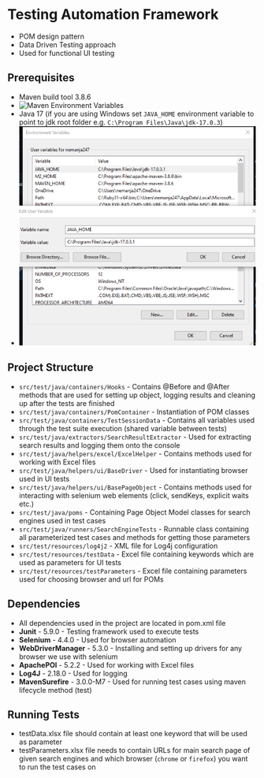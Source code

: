 # Testing Automation Framework
- POM design pattern
- Data Driven Testing approach
- Used for functional UI testing

## Prerequisites
- Maven build tool 3.8.6
- ![Maven Environment Variables]()
- Java 17 (if you are using Windows set `JAVA_HOME` environment variable to point to jdk root folder e.g. `C:\Program Files\Java\jdk-17.0.3`)
- ![Java Environment Variables](https://github.com/NemanjaVlaisavljevic/Automation-Framework/blob/master/java_env_variable.png)

## Project Structure
- `src/test/java/containers/Hooks` - Contains @Before and @After methods that are used for setting up object, logging results and cleaning up after the tests are finished
- `src/test/java/containers/PomContainer` - Instantiation of POM classes
- `src/test/java/containers/TestSessionData` - Contains all variables used through the test suite execution (shared variable between tests)
- `src/test/java/extractors/SearchResultExtractor` - Used for extracting search results and logging them onto the console
- `src/test/java/helpers/excel/ExcelHelper` - Contains methods used for working with Excel files
- `src/test/java/helpers/ui/BaseDriver` - Used for instantiating browser used in UI tests
- `src/test/java/helpers/ui/BasePageObject` - Contains methods used for interacting with selenium web elements (click, sendKeys, explicit waits etc.)
- `src/test/java/poms` - Containing Page Object Model classes for search engines used in test cases
- `src/test/java/runners/SearchEngineTests` - Runnable class containing all parameterized test cases and methods for getting those parameters
- `src/test/resources/log4j2` - XML file for Log4j configuration
- `src/test/resources/testData` - Excel file containing keywords which are used as parameters for UI tests
- `src/test/resources/testParameters` - Excel file containing parameters used for choosing browser and url for POMs

## Dependencies
- All dependencies used in the project are located in pom.xml file
- **Junit** - 5.9.0 - Testing framework used to execute tests
- **Selenium** - 4.4.0 - Used for browser automation
- **WebDriverManager** - 5.3.0 - Installing and setting up drivers for any browser we use with selenium
- **ApachePOI** - 5.2.2 - Used for working with Excel files
- **Log4J** - 2.18.0 - Used for logging
- **MavenSurefire** - 3.0.0-M7 - Used for running test cases using maven lifecycle method (test)

## Running Tests
- testData.xlsx file should contain at least one keyword that will be used as parameter
- testParameters.xlsx file needs to contain URLs for main search page of given search engines and which browser (`chrome` or `firefox`) you want to run the test cases on